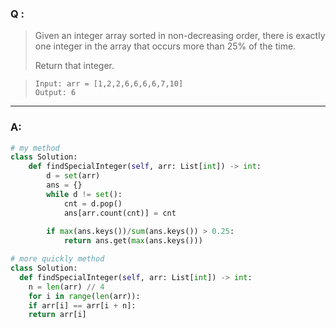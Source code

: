 ### Q :
> Given an integer array sorted in non-decreasing order, there is exactly one integer in the array that occurs more than 25% of the time.
> 
> Return that integer.

> ```
> Input: arr = [1,2,2,6,6,6,6,7,10]
> Output: 6
> ```

***

### A:




```python
# my method
class Solution:
    def findSpecialInteger(self, arr: List[int]) -> int:
        d = set(arr)
        ans = {}
        while d != set():
            cnt = d.pop()
            ans[arr.count(cnt)] = cnt
            
        if max(ans.keys())/sum(ans.keys()) > 0.25:
            return ans.get(max(ans.keys()))

# more quickly method
class Solution:
  def findSpecialInteger(self, arr: List[int]) -> int:
    n = len(arr) // 4
    for i in range(len(arr)):
    if arr[i] == arr[i + n]:
    return arr[i]

```

